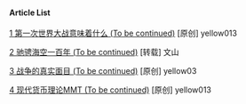 #### Article List

[1  第一次世界大战意味着什么 (To be continued)](https://yellow013.github.io/document_1) [原创] yellow013

[2  驰骋海空一百年 (To be continued)](https://yellow013.github.io/document_2) [转载] 文山

[3  战争的真实面目 (To be continued)](https://yellow013.github.io/document_3) [原创] yellow03

[4  现代货币理论MMT (To be continued)](https://yellow013.github.io/document_4) [原创] yellow013
